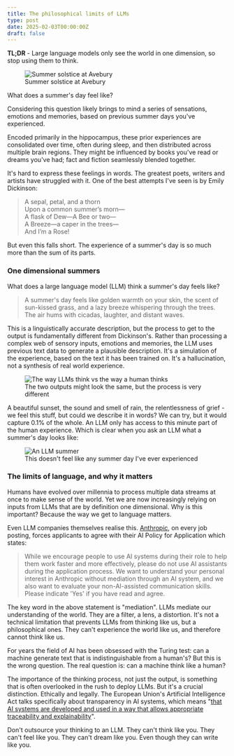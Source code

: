 ```yaml
---
title: The philosophical limits of LLMs
type: post
date: 2025-02-03T00:00:00Z
draft: false
---
```


**TL;DR** - Large language models only see the world in one dimension, so stop using them to think.
<figure>
    <img src="/img/posts/solstice.jpg"
         alt="Summer solstice at Avebury">
    <figcaption>Summer solstice at Avebury</figcaption>
</figure>

What does a summer's day feel like?

Considering this question likely brings to mind a series of sensations, emotions and memories, based on previous summer days you've experienced.

Encoded primarily in the hippocampus, these prior experiences are consolidated over time, often during sleep, and then distributed across multiple brain regions. They might be influenced by books you've read or dreams you've had; fact and fiction seamlessly blended together. 

It's hard to express these feelings in words. The greatest poets, writers and artists have struggled with it. One of the best attempts I've seen is by Emily Dickinson:

> A sepal, petal, and a thorn <BR/>
> Upon a common summer’s morn— <BR/>
> A flask of Dew—A Bee or two— <BR/>
> A Breeze—a caper in the trees— <BR/>
> And I’m a Rose!

But even this falls short. The experience of a summer's day is so much more than the sum of its parts.

### One dimensional summers

What does a large language model (LLM) think a summer's day feels like?

> A summer's day feels like golden warmth on your skin, the scent of sun-kissed grass, and a lazy breeze whispering through the trees. The air hums with cicadas, laughter, and distant waves.

This is a linguistically accurate description, but the process to get to the output is fundamentally different from Dickinson's. Rather than processing a complex web of sensory inputs, emotions and memories, the LLM uses previous text data to generate a plausible description. It's a simulation of the experience, based on the text it has been trained on. It's a hallucination, not a synthesis of real world experience. 

 <figure>
    <img src="/img/posts/llm-thinking.jpg"
         alt="The way LLMs think vs the way a human thinks">
    <figcaption>The two outputs might look the same, but the process is very different</figcaption>
</figure>

A beautiful sunset, the sound and smell of rain, the relentlessness of grief - we feel this stuff, but could we describe it in words? We can try, but it would capture 0.1% of the whole. An LLM only has access to this minute part of the human experience. Which is clear when you ask an LLM what a summer's day looks like:

 <figure>
    <img src="/img/posts/llm-summer.jpg"
         alt="An LLM summer">
    <figcaption>This doesn't feel like any summer day I've ever experienced</figcaption>
</figure>


### The limits of language, and why it matters

Humans have evolved over millennia to process multiple data streams at once to make sense of the world. Yet we are now increasingly relying on inputs from LLMs that are by definition one dimensional. Why is this important? Because the way we get to language matters. 

Even LLM companies themselves realise this. [Anthropic](https://www.anthropic.com/), on every job posting, forces applicants to agree with their AI Policy for Application which states:

> While we encourage people to use AI systems during their role to help them work faster and more effectively, please do not use AI assistants during the application process. We want to understand your personal interest in Anthropic without mediation through an AI system, and we also want to evaluate your non-AI-assisted communication skills. Please indicate 'Yes' if you have read and agree. 

The key word in the above statement is "mediation". LLMs mediate our understanding of the world. They are a filter, a lens, a distortion. It's not a technical limitation that prevents LLMs from thinking like us, but a philosophical ones. They can't experience the world like us, and therefore cannot think like us.

For years the field of AI has been obsessed with the Turing test: can a machine generate text that is indistinguishable from a human's? But this is the wrong question. The real question is: can a machine think like a human?

The importance of the thinking process, not just the output, is something that is often overlooked in the rush to deploy LLMs. But it's a crucial distinction. Ethically and legally. The European Union's Artificial Intelligence Act talks specifically about transparency in AI systems, which means "[that AI systems are developed and used in a way that allows appropriate traceability and explainability](https://eur-lex.europa.eu/eli/reg/2024/1689/oj)".

Don't outsource your thinking to an LLM. They can't think like you. They can't feel like you. They can't dream like you. Even though they can write like you.
